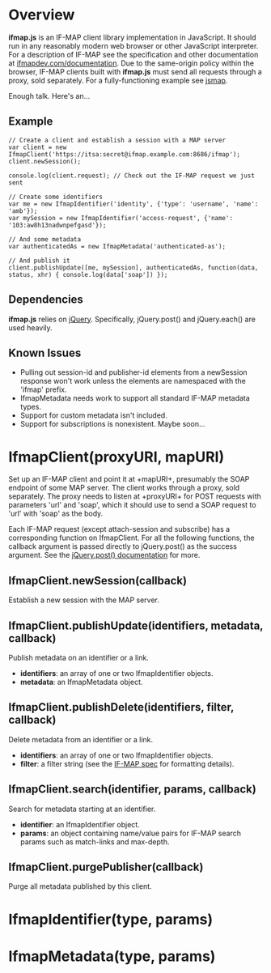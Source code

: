 # Overview #

**ifmap.js** is an IF-MAP client library implementation in JavaScript. It should
run in any reasonably modern web browser or other JavaScript interpreter. For a
description of IF-MAP see the specification and other documentation at
[ifmapdev.com/documentation](http://ifmapdev.com/documentation). Due to the
same-origin policy within the browser, IF-MAP clients built with **ifmap.js**
must send all requests through a proxy, sold separately. For a fully-functioning
example see [jsmap](http://github.com/andrewmbenton/jsmap).

Enough talk. Here's an...

## Example ##

    // Create a client and establish a session with a MAP server
    var client = new IfmapClient('https://itsa:secret@ifmap.example.com:8686/ifmap');
    client.newSession();
    
    console.log(client.request); // Check out the IF-MAP request we just sent
    
    // Create some identifiers
    var me = new IfmapIdentifier('identity', {'type': 'username', 'name': 'amb'});
    var mySession = new IfmapIdentifier('access-request', {'name': '103:aw8h13nadwnpefgasd'});
    
    // And some metadata
    var authenticatedAs = new IfmapMetadata('authenticated-as');
    
    // And publish it
    client.publishUpdate([me, mySession], authenticatedAs, function(data, status, xhr) { console.log(data['soap']) });

## Dependencies ##

**ifmap.js** relies on [jQuery](http://jquery.com). Specifically, jQuery.post()
and jQuery.each() are used heavily.

## Known Issues ##

-  Pulling out session-id and publisher-id elements from a newSession response
   won't work unless the elements are namespaced with the 'ifmap' prefix.
-  IfmapMetadata needs work to support all standard IF-MAP metadata types.
-  Support for custom metadata isn't included.
-  Support for subscriptions is nonexistent. Maybe soon...

# IfmapClient(proxyURI, mapURI) #

Set up an IF-MAP client and point it at +mapURI+, presumably the SOAP endpoint
of some MAP server. The client works through a proxy, sold separately. The
proxy needs to listen at +proxyURI+ for POST requests with parameters 'url' and
'soap', which it should use to send a SOAP request to 'url' with 'soap' as the
body.

Each IF-MAP request (except attach-session and subscribe) has a corresponding
function on IfmapClient. For all the following functions, the callback argument
is passed directly to jQuery.post() as the success argument. See the
[jQuery.post() documentation](http://api.jquery.com/jQuery.post/) for more.

## IfmapClient.newSession(callback) ##
Establish a new session with the MAP server.

## IfmapClient.publishUpdate(identifiers, metadata, callback) ##
Publish metadata on an identifier or a link.
-  **identifiers**: an array of one or two IfmapIdentifier objects.
-  **metadata**: an IfmapMetadata object.

## IfmapClient.publishDelete(identifiers, filter, callback) ##
Delete metadata from an identifier or a link.
-  **identifiers**: an array of one or two IfmapIdentifier objects.
-  **filter**: a filter string (see the
   [IF-MAP spec](http://ifmapdev.com/documentation) for formatting details).

## IfmapClient.search(identifier, params, callback) ##
Search for metadata starting at an identifier.
-  **identifier**: an IfmapIdentifier object.
-  **params**: an object containing name/value pairs for IF-MAP search params
   such as match-links and max-depth.

## IfmapClient.purgePublisher(callback) ##
Purge all metadata published by this client.

# IfmapIdentifier(type, params) #

# IfmapMetadata(type, params) #
